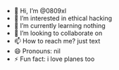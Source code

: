 - 👋 Hi, I’m @0809xl
- 👀 I’m interested in ethical hacking
- 🌱 I’m currently learning nothing
- 💞️ I’m looking to collaborate on 
- 📫 How to reach me? just text
- 😄 Pronouns: nil
- ⚡ Fun fact: i love planes too

<!---
0809xl/0809xl is a ✨ special ✨ repository because its `README.md` (this file) appears on your GitHub profile.
You can click the Preview link to take a look at your changes.
--->
